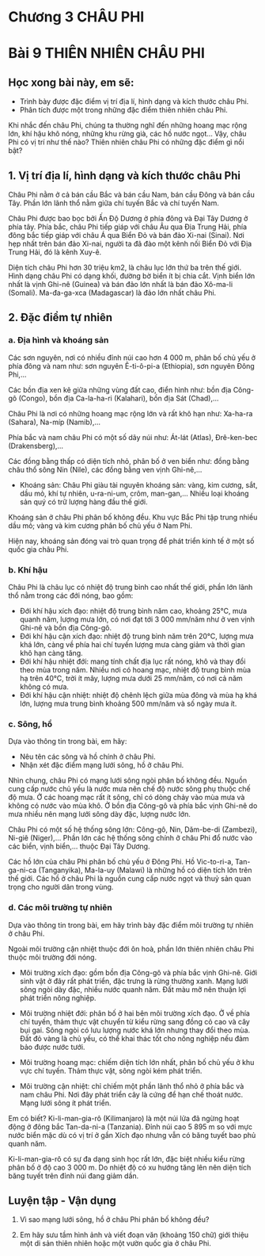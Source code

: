 # Chương 3 CHÂU PHI

# Bài 9 THIÊN NHIÊN CHÂU PHI

## Học xong bài này, em sẽ:
- Trình bày được đặc điểm vị trí địa lí, hình dạng và kích thước châu Phi.
- Phân tích được một trong những đặc điểm thiên nhiên châu Phi.

Khi nhắc đến châu Phi, chúng ta thường nghĩ đến những hoang mạc rộng lớn, khí hậu khô nóng, những khu rừng già, các hồ nước ngọt... Vậy, châu Phi có vị trí như thế nào? Thiên nhiên châu Phi có những đặc điểm gì nổi bật?

## 1. Vị trí địa lí, hình dạng và kích thước châu Phi

Châu Phi nằm ở cả bán cầu Bắc và bán cầu Nam, bán cầu Đông và bán cầu Tây. Phần lớn lãnh thổ nằm giữa chí tuyến Bắc và chí tuyến Nam.

Châu Phi được bao bọc bởi Ấn Độ Dương ở phía đông và Đại Tây Dương ở phía tây. Phía bắc, châu Phi tiếp giáp với châu Âu qua Địa Trung Hải, phía đông bắc tiếp giáp với châu Á qua Biển Đỏ và bán đảo Xi-nai (Sinai). Nơi hẹp nhất trên bán đảo Xi-nai, người ta đã đào một kênh nối Biển Đỏ với Địa Trung Hải, đó là kênh Xuy-ê.

Diện tích châu Phi hơn 30 triệu km2, là châu lục lớn thứ ba trên thế giới. Hình dạng châu Phi có dạng khối, đường bờ biển ít bị chia cắt. Vịnh biển lớn nhất là vịnh Ghi-nê (Guinea) và bán đảo lớn nhất là bán đảo Xô-ma-li (Somali). Ma-đa-ga-xca (Madagascar) là đảo lớn nhất châu Phi.

## 2. Đặc điểm tự nhiên

### a. Địa hình và khoáng sản

Các sơn nguyên, nơi có nhiều đỉnh núi cao hơn 4 000 m, phân bố chủ yếu ở phía đông và nam như: sơn nguyên Ê-ti-ô-pi-a (Ethiopia), sơn nguyên Đông Phi,...

Các bồn địa xen kẽ giữa những vùng đất cao, điển hình như: bồn địa Công-gô (Congo), bồn địa Ca-la-ha-ri (Kalahari), bồn địa Sát (Chad),...

Châu Phi là nơi có những hoang mạc rộng lớn và rất khô hạn như: Xa-ha-ra (Sahara), Na-míp (Namib),...

Phía bắc và nam châu Phi có một số dãy núi như: Át-lát (Atlas), Đrê-ken-bec (Drakensberg),...

Các đồng bằng thấp có diện tích nhỏ, phân bố ở ven biển như: đồng bằng châu thổ sông Nin (Nile), các đồng bằng ven vịnh Ghi-nê,...

- Khoáng sản: Châu Phi giàu tài nguyên khoáng sản: vàng, kim cương, sắt, dầu mỏ, khí tự nhiên, u-ra-ni-um, crôm, man-gan,... Nhiều loại khoáng sản quý có trữ lượng hàng đầu thế giới.

Khoáng sản ở châu Phi phân bố không đều. Khu vực Bắc Phi tập trung nhiều dầu mỏ; vàng và kim cương phân bố chủ yếu ở Nam Phi.

Hiện nay, khoáng sản đóng vai trò quan trọng để phát triển kinh tế ở một số quốc gia châu Phi.

### b. Khí hậu

Châu Phi là châu lục có nhiệt độ trung bình cao nhất thế giới, phần lớn lãnh thổ nằm trong các đới nóng, bao gồm:
- Đới khí hậu xích đạo: nhiệt độ trung bình năm cao, khoảng 25°C, mưa quanh năm, lượng mưa lớn, có nơi đạt tới 3 000 mm/năm như ở ven vịnh Ghi-nê và bồn địa Công-gô.
- Đới khí hậu cận xích đạo: nhiệt độ trung bình năm trên 20°C, lượng mưa khá lớn, càng về phía hai chí tuyến lượng mưa càng giảm và thời gian khô hạn càng tăng.
- Đới khí hậu nhiệt đới: mang tính chất địa lục rất nóng, khô và thay đổi theo mùa trong năm. Nhiều nơi có hoang mạc, nhiệt độ trung bình mùa hạ trên 40°C, trời ít mây, lượng mưa dưới 25 mm/năm, có nơi cả năm không có mưa.
- Đới khí hậu cận nhiệt: nhiệt độ chênh lệch giữa mùa đông và mùa hạ khá lớn, lượng mưa trung bình khoảng 500 mm/năm và số ngày mưa ít.

### c. Sông, hồ

Dựa vào thông tin trong bài, em hãy:
- Nêu tên các sông và hồ chính ở châu Phi.
- Nhận xét đặc điểm mạng lưới sông, hồ ở châu Phi.

Nhìn chung, châu Phi có mạng lưới sông ngòi phân bố không đều. Nguồn cung cấp nước chủ yếu là nước mưa nên chế độ nước sông phụ thuộc chế độ mưa. Ở các hoang mạc rất ít sông, chỉ có dòng chảy vào mùa mưa và không có nước vào mùa khô. Ở bồn địa Công-gô và phía bắc vịnh Ghi-nê do mưa nhiều nên mạng lưới sông dày đặc, lượng nước lớn.

Châu Phi có một số hệ thống sông lớn: Công-gô, Nin, Dăm-be-di (Zambezi), Ni-giê (Niger),... Phần lớn các hệ thống sông chính ở châu Phi đổ nước vào các biển, vịnh biển,... thuộc Đại Tây Dương.

Các hồ lớn của châu Phi phân bố chủ yếu ở Đông Phi. Hồ Vic-to-ri-a, Tan-ga-ni-ca (Tanganyika), Ma-la-uy (Malawi) là những hồ có diện tích lớn trên thế giới. Các hồ ở châu Phi là nguồn cung cấp nước ngọt và thuỷ sản quan trọng cho người dân trong vùng.

### d. Các môi trường tự nhiên

Dựa vào thông tin trong bài, em hãy trình bày đặc điểm môi trường tự nhiên ở châu Phi.

Ngoài môi trường cận nhiệt thuộc đới ôn hoà, phần lớn thiên nhiên châu Phi thuộc môi trường đới nóng.
- Môi trường xích đạo: gồm bồn địa Công-gô và phía bắc vịnh Ghi-nê. Giới sinh vật ở đây rất phát triển, đặc trưng là rừng thường xanh. Mạng lưới sông ngòi dày đặc, nhiều nước quanh năm. Đất màu mỡ nên thuận lợi phát triển nông nghiệp.

- Môi trường nhiệt đới: phân bố ở hai bên môi trường xích đạo. Ở về phía chí tuyến, thảm thực vật chuyển từ kiểu rừng sang đồng cỏ cao và cây bụi gai. Sông ngòi có lưu lượng nước khá lớn nhưng thay đổi theo mùa. Đất đỏ vàng là chủ yếu, có thể khai thác tốt cho nông nghiệp nếu đảm bảo được nước tưới.

- Môi trường hoang mạc: chiếm diện tích lớn nhất, phân bố chủ yếu ở khu vực chí tuyến. Thảm thực vật, sông ngòi kém phát triển.

- Môi trường cận nhiệt: chỉ chiếm một phần lãnh thổ nhỏ ở phía bắc và nam châu Phi. Nơi đây phát triển cây là cứng để hạn chế thoát nước. Mạng lưới sông ít phát triển.

Em có biết?
Ki-li-man-gia-rô (Kilimanjaro) là một núi lửa đã ngừng hoạt động ở đông bắc Tan-da-ni-a (Tanzania). Đỉnh núi cao 5 895 m so với mực nước biển mặc dù có vị trí ở gần Xích đạo nhưng vẫn có băng tuyết bao phủ quanh năm.

Ki-li-man-gia-rô có sự đa dạng sinh học rất lớn, đặc biệt nhiều kiểu rừng phân bố ở độ cao 3 000 m. Do nhiệt độ có xu hướng tăng lên nên diện tích băng tuyết trên đỉnh núi đang giảm dần.

## Luyện tập - Vận dụng

1. Vì sao mạng lưới sông, hồ ở châu Phi phân bố không đều?

2. Em hãy sưu tầm hình ảnh và viết đoạn văn (khoảng 150 chữ) giới thiệu một di sản thiên nhiên hoặc một vườn quốc gia ở châu Phi.
